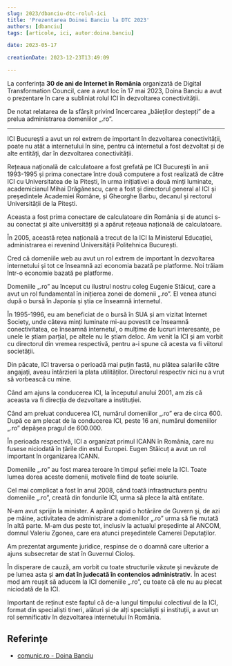 ```yaml
---
slug: 2023/dbanciu-dtc-rolul-ici
title: 'Prezentarea Doinei Banciu la DTC 2023'
authors: [dbanciu]
tags: [articole, ici, autor:doina.banciu]

date: 2023-05-17

creationDate: 2023-12-23T13:49:09

---
```


La conferința **30 de ani de Internet în Romănia** organizată
de Digital Transformation Council, care a avut loc în 17 mai 2023,
Doina Banciu a avut o prezentare în care a subliniat rolul ICI în
dezvoltarea conectivității.

De notat relatarea de la sfârșit privind încercarea „băieților deștepți”
de a prelua administrarea domeniilor „.ro”.

<!-- truncate -->

---

ICI București a avut un rol extrem de important în dezvoltarea conectivității, poate nu atât a internetului în sine, pentru că internetul a fost dezvoltat și de alte entități, dar în dezvoltarea conectivității.

Rețeaua națională de calculatoare a fost grefată pe ICI București în anii 1993-1995 și prima conectare între două computere a fost realizată de către ICI cu Universitatea de la Pitești, în urma inițiativei a două minți luminate, academicianul Mihai Drăgănescu, care a fost și directorul general al ICI și președintele Academiei Române, și Gheorghe Barbu, decanul și rectorul Universității de la Pitești.

Aceasta a fost prima conectare de calculatoare din România și de atunci s-au conectat și alte universități și a apărut rețeaua națională de calculatoare.

În 2005, această rețea națională a trecut de la ICI la Ministerul Educației, administrarea ei revenind Universității Politehnica București.

Cred că domeniile web au avut un rol extrem de important în dezvoltarea internetului și tot ce înseamnă azi economia bazată pe platforme. Noi trăiam într-o economie bazată pe platforme.

Domeniile „.ro” au început cu ilustrul nostru coleg Eugenie Stăicuț, care a avut un rol fundamental în inițierea zonei de domenii „.ro”. El venea atunci după o bursă în Japonia și știa ce înseamnă internetul.

În 1995-1996, eu am beneficiat de o bursă în SUA și am vizitat Internet Society, unde câteva minți luminate mi-au povestit ce înseamnă conectivitatea, ce înseamnă internetul, o mulțime de lucruri interesante, pe unele le știam parțial, pe altele nu le știam deloc. Am venit la ICI și am vorbit cu directorul din vremea respectivă, pentru a-i spune că acesta va fi viitorul societății.

Din păcate, ICI traversa o perioadă mai puțin fastă, nu plătea salariile către angajați, aveau întârzieri la plata utilităților. Directorul respectiv nici nu a vrut să vorbească cu mine.

Când am ajuns la conducerea ICI, la începutul anului 2001, am zis că aceasta va fi direcția de dezvoltare a instituției.

Când am preluat conducerea ICI, numărul domeniilor „.ro” era de circa 600. După ce am plecat de la conducerea ICI, peste 16 ani, numărul domeniilor „.ro” depășea pragul de 600.000.

În perioada respectivă, ICI a organizat primul ICANN în România, care nu fusese niciodată în țările din estul Europei. Eugen Stăicuț a avut un rol important în organizarea ICANN.

Domeniile „.ro” au fost marea teroare în timpul șefiei mele la ICI. Toate lumea dorea aceste domenii, motivele fiind de toate soiurile.

Cel mai complicat a fost în anul 2008, când toată infrastructura pentru domeniile „.ro”, creată din fondurile ICI, urma să plece la altă entitate.

N-am avut sprijin la minister. A apărut rapid o hotărâre de Guvern și, de azi pe mâine, activitatea de administrare a domeniilor „.ro” urma să fie mutată în altă parte. M-am dus peste tot, inclusiv la actualul președinte al ANCOM, domnul Valeriu Zgonea, care era atunci președintele Camerei Deputaților.

Am prezentat argumente juridice, respinse de o doamnă care ulterior a ajuns subsecretar de stat în Guvernul Cioloș.

În disperare de cauză, am vorbit cu toate structurile văzute și nevăzute de pe lumea asta și **am dat în judecată în contencios administrativ**. În acest mod am reușit să aducem la ICI domeniile „.ro”, cu toate că ele nu au plecat niciodată de la ICI.

Important de reținut este faptul că de-a lungul timpului colectivul de la ICI, format din specialiști tineri, alături și de alți specialiști și instituții, a avut un rol semnificativ în dezvoltarea internetului în România.

## Referințe

- [comunic.ro - Doina Banciu](https://comunic.ro/doina-banciu-ici-bucuresti-gala-30-de-ani-de-internet-ro-cand-am-preluat-conducerea-ici-numarul-domeniilor-ro-era-de-circa-600-iar-la-finalul-mandatului-peste-16-ani-se-depasise-pragul-d/)
